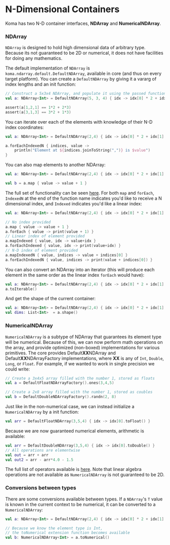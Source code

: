 # N-Dimensional Containers

Koma has two N-D container interfaces, **NDArray** and **NumericalNDArray**.

### NDArray

`NDArray` is designed to hold high dimensional data of arbitrary type. Because its not guaranteed
to be 2D or numerical, it does not have facilities for doing any mathematics.

The default implementation of `NDArray` is `koma.ndarray.default.DefaultNDArray`, available in core (and thus
on every target platform). You can create a `DefaultNDArray` by giving it a vararg of index lengths and
an init function:

```kotlin
// Construct a 5x3x4 NDArray, and populate it using the passed function
val a: NDArray<Int> = DefaultNDArray(5, 3, 4) { idx -> idx[0] * 2 + idx[1] * 3 }

assert(a[1,2,1] == 1*2 + 2*3)
assert(a[3,1,3] == 3*2 + 1*3)
```

You can iterate over each of the elements with knowledge of their N-D index coordinates:

```kotlin
val a: NDArray<Int> = DefaultNDArray(2,4) { idx -> idx[0] * 2 + idx[1] * 3 }

a.forEachIndexedN { indices, value ->
    println("Element at ${indices.joinToString(",")} is $value")
}
```

You can also map elements to another NDArray:

```kotlin
val a: NDArray<Int> = DefaultNDArray(2,4) { idx -> idx[0] * 2 + idx[1] * 3 }

val b = a.map { value -> value + 1 }
```

The full set of functionality can be seen [here](https://github.com/kyonifer/koma/blob/master/core/src/koma/ndarray/NDArray.kt).
For both `map` and `forEach`, `IndexedN` at the end of the function name indicates you'd like to receive
a N dimensional index, and `Indexed` indicates you'd like a linear index:

```kotlin
val a: NDArray<Int> = DefaultNDArray(2,4) { idx -> idx[0] * 2 + idx[1] * 3 }

// No index provided
a.map { value -> value + 1 }
a.forEach { value -> print(value + 1) }
// Linear index of element provided
a.mapIndexed { value, idx -> value+idx }
a.forEachIndexed { value, idx -> print(value+idx) }
// N-D index of element provided
a.mapIndexedN { value, indices -> value + indices[0] }
a.forEachIndexedN { value, indices -> print(value + indices[0]) }
```

You can also convert an NDArray into an iterator (this will produce each element 
in the same order as the linear index `forEach` would have):

```kotlin
val a: NDArray<Int> = DefaultNDArray(2,4) { idx -> idx[0] * 2 + idx[1] * 3 }
a.toIterable()
```

And get the shape of the current container:

```kotlin
val a: NDArray<Int> = DefaultNDArray(2,4) { idx -> idx[0] * 2 + idx[1] * 3 }
val dims: List<Int>  = a.shape()
```

### NumericalNDArray

`NumericalNDArray` is a subtype of NDArray that guarantees its element type
will be numerical. Because of this, we can now perform math operations
on the array, and provide optimized (non-boxed) implementations for various primitives. The
core provides Default**XX**NDArray and Default**XX**NDArrayFactory implementations,
where **XX** is any of `Int`, `Double`, `Long`, or `Float`. For example, if we wanted
to work in single precision we could write:

```kotlin
// Create a 3x4x5 array filled with the number 1, stored as floats
val a = DefaultFloatNDArrayFactory().ones(3,4,5)

// Create a 2x8 array filled with the number 1, stored as coubles
val b = DefaultDoubleNDArrayFactory().randn(2, 8)
```

Just like in the non-numerical case, we can instead initialize a `NumericalNDArray`
by a init function:

```kotlin
val arr = DefaultFloatNDArray(3,5,4) { idx -> idx[0].toFloat() }
```

Because we are now guaranteed numerical elements, arithmetic is available:

```kotlin
val arr = DefaultDoubleNDArray(3,5,4) { idx -> idx[0].toDouble() }
// All operations are elementwise
val out = arr + arr
val out2 = arr - arr*4.0 - 1.5
```

The full list of operators available is [here](https://github.com/kyonifer/koma/blob/master/core/src/koma/ndarray/NumericalNDArray.kt).
Note that linear algebra operations are not available as `NumericalNDArray` is not
guaranteed to be 2D.


### Conversions between types

There are some conversions available between types. If a `NDArray`'s `T` value 
is known in the current context to be numerical, it can be converted to a `NumericalNDArray`:

```kotlin
val a: NDArray<Int> = DefaultNDArray(2,4) { idx -> idx[0] * 2 + idx[1] * 3 }

// Because we know the element type is Int, 
// the toNumerical extension function becomes available
val b: NumericalNDArray<Int> = a.toNumerical()
```


